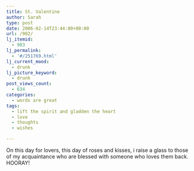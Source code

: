 ```yaml
---
title: St. Valentine
author: Sarah
type: post
date: 2006-02-14T23:44:00+00:00
url: /902/
lj_itemid:
  - 983
lj_permalink:
  - '#/251769.html'
lj_current_mood:
  - drunk
lj_picture_keyword:
  - drunk
post_views_count:
  - 634
categories:
  - words are great
tags:
  - lift the spirit and gladden the heart
  - love
  - thoughts
  - wishes

---
```

On this day for lovers, this day of roses and kisses, i raise a glass to those of my acquaintance who are blessed with someone who loves them back. HOORAY!